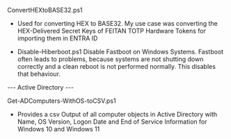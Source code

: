 ConvertHEXtoBASE32.ps1
- Used for converting HEX to BASE32. My use case was converting the HEX-Delivered Secret Keys of FEITAN TOTP Hardware Tokens for importing them in ENTRA ID

- Disable-Hiberboot.ps1
  Disable Fastboot on Windows Systems. Fastboot often leads to problems, because systems are not shutting down correctly and a clean reboot is not performed normally. This disables that behaviour.

--- Active Directory ---

Get-ADComputers-WithOS-toCSV.ps1
- Provides a csv Output of all computer objects in Active Directory with Name, OS Version, Logon Date and End of Service Information for Windows 10 and Windows 11


